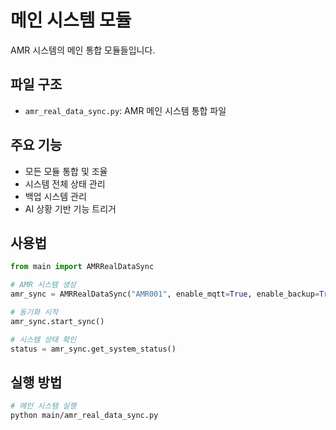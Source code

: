 # 메인 시스템 모듈

AMR 시스템의 메인 통합 모듈들입니다.

## 파일 구조

- `amr_real_data_sync.py`: AMR 메인 시스템 통합 파일

## 주요 기능

- 모든 모듈 통합 및 조율
- 시스템 전체 상태 관리
- 백업 시스템 관리
- AI 상황 기반 기능 트리거

## 사용법

```python
from main import AMRRealDataSync

# AMR 시스템 생성
amr_sync = AMRRealDataSync("AMR001", enable_mqtt=True, enable_backup=True)

# 동기화 시작
amr_sync.start_sync()

# 시스템 상태 확인
status = amr_sync.get_system_status()
```

## 실행 방법

```bash
# 메인 시스템 실행
python main/amr_real_data_sync.py
``` 